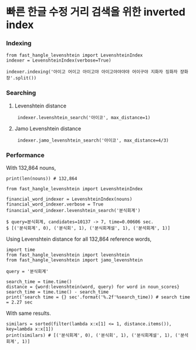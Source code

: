 # 빠른 한글 수정 거리 검색을 위한 inverted index

### Indexing

    from fast_hangle_levenshtein import LevenshteinIndex
    indexer = LevenshteinIndex(verbose=True)

    indexer.indexing('아이고 어이고 아이고야 아이고야야야야 어이구야 지화자 징화자 쟝화장'.split())

### Searching

1. Levenshtein distance

        indexer.levenshtein_search('아이코', max_distance=1)
    
1. Jamo Levenshtein distance

        indexer.jamo_levenshtein_search('아이코', max_distance=4/3)

### Performance

With 132,864 nouns,

    print(len(nouns)) # 132,864

    from fast_hangle_levenshtein import LevenshteinIndex

    financial_word_indexer = LevenshteinIndex(nouns)
    financial_word_indexer.verbose = True
    financial_word_indexer.levenshtein_search('분식회계')

    $ query=분식회계, candidates=10137 -> 7, time=0.00606 sec.
    $ [('분식회계', 0), ('분식회', 1), ('분식회계설', 1), ('분석회계', 1)]

Using Levenshtein distance for all 132,864 reference words,

    import time
    from fast_hangle_levenshtein import levenshtein
    from fast_hangle_levenshtein import jamo_levenshtein

    query = '분식회계'

    search_time = time.time()
    distance = {word:levenshtein(word, query) for word in noun_scores}
    search_time = time.time() - search_time
    print('search time = {} sec'.format('%.2f'%search_time)) # search time = 2.27 sec

With same results.

    similars = sorted(filter(lambda x:x[1] <= 1, distance.items()), key=lambda x:x[1])
    print(similars) # [('분식회계', 0), ('분식회', 1), ('분식회계설', 1), ('분석회계', 1)]